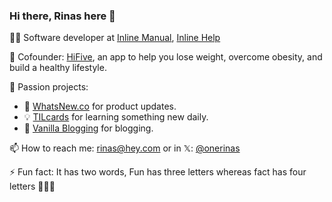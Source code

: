 ### Hi there, Rinas here 👋

<!--
**onerinas/onerinas** is a ✨ _special_ ✨ repository because its `README.md` (this file) appears on your GitHub profile.

Here are some ideas to get you started:

- 🔭 I’m currently working on [HIGHSCORE.domains](https://highscore.domains), [TIL DEV](https://tildev.carrd.co)
- 🌱 I’m currently learning Flutter
- 👯 I’m looking to collaborate on ...
- 🤔 I’m looking for help with ...
- 💬 Ask me about ...
- 📫 How to reach me: rinas@hey.com or 
- ⚡ Fun fact: Fun has three letters whereas fact has four letters and its a two word 🤷
-->


👨‍💻 Software developer at [Inline Manual](http://inlinemanual.com), [Inline Help](http://inlinehelp.com)

👋 Cofounder: [HiFive](https://tryhifive.com?ref=github_onerinas), an app to help you lose weight, overcome obesity, and build a healthy lifestyle.

🤩 Passion projects: 
  - 🎉 [WhatsNew.co](https://whatsnew.co) for product updates.
  - 💡 [TILcards](https://tilcards.com) for learning something new daily.
  - 📝 [Vanilla Blogging](https://vanillablogging.com) for blogging.

📫 How to reach me: rinas@hey.com or in 𝕏: [@onerinas](https://x.com/onerinas)

⚡ Fun fact: It has two words, Fun has three letters whereas fact has four letters 🤷🙈🤓
